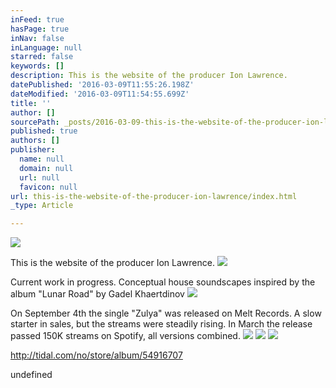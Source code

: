 ```yaml
---
inFeed: true
hasPage: true
inNav: false
inLanguage: null
starred: false
keywords: []
description: This is the website of the producer Ion Lawrence.
datePublished: '2016-03-09T11:55:26.198Z'
dateModified: '2016-03-09T11:54:55.699Z'
title: ''
author: []
sourcePath: _posts/2016-03-09-this-is-the-website-of-the-producer-ion-lawrence.md
published: true
authors: []
publisher:
  name: null
  domain: null
  url: null
  favicon: null
url: this-is-the-website-of-the-producer-ion-lawrence/index.html
_type: Article

---
```

![](https://the-grid-user-content.s3-us-west-2.amazonaws.com/14e6c922-2680-4ce0-b037-6a4b96ca255e.jpg)

This is the website of the producer Ion Lawrence.
![](https://the-grid-user-content.s3-us-west-2.amazonaws.com/f779aefd-2296-478e-a185-d60b93d22e5c.jpg)

Current work in progress.  Conceptual house soundscapes inspired by the album "Lunar Road" by Gadel Khaertdinov
![](https://the-grid-user-content.s3-us-west-2.amazonaws.com/09c06547-fae0-4e44-8f18-bec8352bc701.jpg)

On September 4th the single "Zulya" was released on Melt Records.  A slow starter in sales, but the streams were steadily rising.  In March the release passed 150K streams on Spotify, all versions combined.
![](https://s3-us-west-2.amazonaws.com/the-grid-img/p/5b56747e3c9c8bf56832edc882fa1c4eb14cb00c.png)
![](https://s3-us-west-2.amazonaws.com/the-grid-img/p/1f9acbe3dfaca5ff9f7b61423b9f42218d8e1fb1.png)
![](https://the-grid-user-content.s3-us-west-2.amazonaws.com/a6fd5c7c-5a21-4b5f-8e77-418bd7798596.png)

http://tidal.com/no/store/album/54916707

undefined